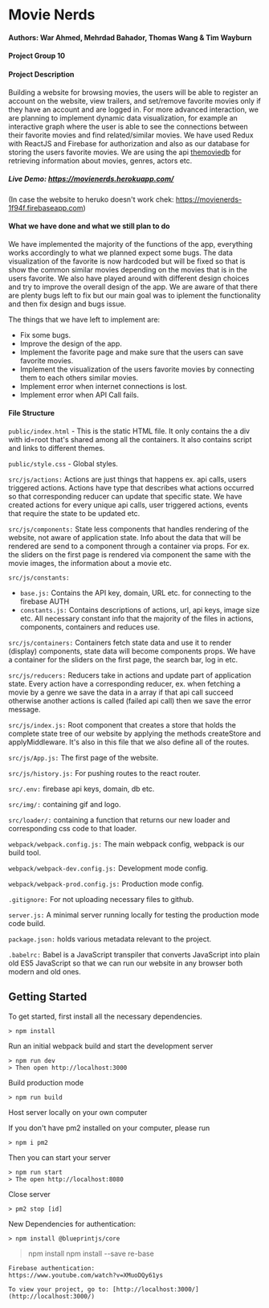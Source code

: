 # Movie Nerds

#### Authors: War Ahmed, Mehrdad Bahador, Thomas Wang & Tim Wayburn
#### Project Group 10
#### Project Description

Building a website for browsing movies, the users will be able to register an account on the website, view trailers, and set/remove favorite movies only if they have an account and are logged in. For more advanced interaction, we are planning to implement dynamic data visualization, for example an interactive graph where the user is able to see the connections between their favorite movies and find related/similar movies. We have used Redux with ReactJS and Firebase for authorization and also as our database for storing the users favorite movies. We are using the api [themoviedb](https://www.themoviedb.org/documentation/api) for retrieving information about movies, genres, actors etc.

##### Live Demo: https://movienerds.herokuapp.com/ 

(In case the website to heruko doesn't work chek: https://movienerds-1f94f.firebaseapp.com)

#### What we have done and what we still plan to do

We have implemented the majority of the functions of the app, everything works accordingly to what we planned expect some bugs.
The data visualization of the favorite is now hardcoded but will be fixed so that is show the common similar movies depending on
the movies that is in the users favorite. We also have played around with different design choices and try to improve the
overall design of the app. We are aware of that there are plenty bugs left to fix but our main goal was to iplement the functionality
and then fix design and bugs issue.

The things that we have left to implement are:

 * Fix some bugs.
 * Improve the design of the app.
 * Implement the favorite page and make sure that the users can save favorite movies.
 * Implement the visualization of the users favorite movies by connecting them to each others similar movies.
 * Implement error when internet connections is lost.
 * Implement error when API Call fails.
                 

#### File Structure

`public/index.html` - This is the static HTML file. It only contains the a div with id=root that's shared among all the 
containers. It also contains script and links to different themes. 

`public/style.css` - Global styles.

`src/js/actions:` Actions are just things that happens ex. api calls, users triggered actions. Actions have type that describes
what actions occurred so that corresponding reducer can update that specific state. We have created actions for every unique 
api calls, user triggered actions, events that require the state to be updated etc.

`src/js/components:` State less components that handles rendering of the website, not aware of application state. Info about the 
data that will be rendered are send to a component through a container via props. For ex. the sliders on the first page
is rendered via component the same with the movie images, the information about a movie etc.

`src/js/constants:`

  * `base.js:` Contains the API key, domain, URL etc. for connecting to the firebase AUTH
  *  `constants.js:` Contains descriptions of actions, url, api keys, image size etc. All necessary constant 
  info that the majority of the files in actions, components, containers and reduces use.

`src/js/containers:` Containers fetch state data and use it to render (display) components, state data will become components props.
We have a container for the sliders on the first page, the search bar, log in etc.

`src/js/reducers:` Reducers take in actions and update part of application state. Every action have a corresponding reducer, ex. 
when fetching a movie by a genre we save the data in a array if that api call succeed otherwise another actions is called (failed api call)
then we save the error message. 

`src/js/index.js:` Root component that creates a store that holds the complete state tree of our website by applying the methods createStore and
 applyMiddleware. It's also in this file that we also define all of the routes.
 
`src/js/App.js:` The first page of the website.
 
`src/js/history.js:` For pushing routes to the react router.
 
`src/.env:` firebase api keys, domain, db etc.
 
`src/img/:` containing gif and logo.

`src/loader/:` containing a function that returns our new loader and corresponding css code to that loader.


`webpack/webpack.config.js:` The main webpack config, webpack is our build tool.

`webpack/webpack-dev.config.js:` Development mode config.

`webpack/webpack-prod.config.js:` Production mode config.

`.gitignore:` For not uploading necessary files to github.

`server.js:` A minimal server running locally for testing the production mode code build.

`package.json:` holds various metadata relevant to the project. 

`.babelrc:` Babel is a JavaScript transpiler that converts JavaScript into plain old ES5 JavaScript so that we can run our website
in any browser both modern and old ones.

## Getting Started

To get started, first install all the necessary dependencies.
```
> npm install
```

Run an initial webpack build and start the development server 
```
> npm run dev
> Then open http://localhost:3000
```

Build production mode
```
> npm run build
```

Host server locally on your own computer

If you don't have pm2 installed on your computer, please run 
```
> npm i pm2
```

Then you can start your server

```
> npm run start
> The open http://localhost:8080
```

Close server

```
> pm2 stop [id]
```


New Dependencies for authentication:
```
> npm install @blueprintjs/core
```
> npm install npm install --save re-base
```
Firebase authentication:
https://www.youtube.com/watch?v=XMuoDQy61ys

To view your project, go to: [http://localhost:3000/](http://localhost:3000/)

